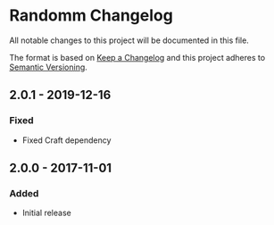 # Randomm Changelog

All notable changes to this project will be documented in this file.

The format is based on [Keep a Changelog](http://keepachangelog.com/) and this project adheres to [Semantic Versioning](http://semver.org/).

## 2.0.1 - 2019-12-16
### Fixed
- Fixed Craft dependency

## 2.0.0 - 2017-11-01
### Added
- Initial release
